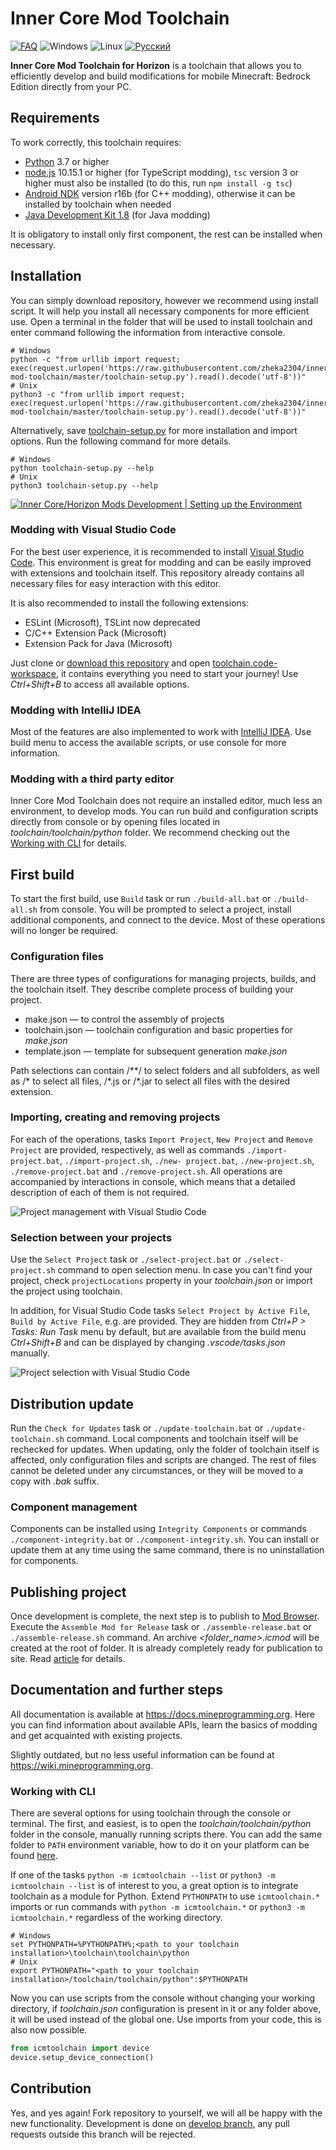 # Inner Core Mod Toolchain

[![FAQ](https://img.shields.io/badge/figure_out-FAQ-888888?style=for-the-badge)](FAQ.md)
![Windows](https://img.shields.io/badge/windows-compatible-blue?style=for-the-badge&logo=data:image/svg%2bxml;base64,PHN2ZyB4bWxucz0iaHR0cDovL3d3dy53My5vcmcvMjAwMC9zdmciIHZpZXdCb3g9IjAgMCA0ODc1IDQ4NzUiPjxwYXRoIGZpbGw9IiNmZmYiIGQ9Ik0wIDBoMjMxMXYyMzEwSDB6bTI1NjQgMGgyMzExdjIzMTBIMjU2NHpNMCAyNTY0aDIzMTF2MjMxMUgwem0yNTY0IDBoMjMxMXYyMzExSDI1NjQiLz48L3N2Zz4=)
![Linux](https://img.shields.io/badge/linux-compatible-yellowgreen?style=for-the-badge&logoColor=white&logo=linux)
[![Русский](https://img.shields.io/badge/русский-gray?style=for-the-badge&logo=data:image/svg%2bxml;base64,PD94bWwgdmVyc2lvbj0iMS4wIiBlbmNvZGluZz0iVVRGLTgiPz48c3ZnIHhtbG5zPSJodHRwOi8vd3d3LnczLm9yZy8yMDAwL3N2ZyIgdmlld0JveD0iMCAwIDkgNiIgd2lkdGg9IjkwMCIgaGVpZ2h0PSI2MDAiPjxyZWN0IGZpbGw9IiNmZmYiIHdpZHRoPSI5IiBoZWlnaHQ9IjMiLz48cmVjdCBmaWxsPSIjZDUyYjFlIiB5PSIzIiB3aWR0aD0iOSIgaGVpZ2h0PSIzIi8+PHJlY3QgZmlsbD0iIzAwMzlhNiIgeT0iMiIgd2lkdGg9IjkiIGhlaWdodD0iMiIvPjwvc3ZnPg==)](README-ru.md)

**Inner Core Mod Toolchain for Horizon** is a toolchain that allows you to efficiently develop and build modifications for mobile Minecraft: Bedrock Edition directly from your PC.

## Requirements

To work correctly, this toolchain requires:

- [Python](https://www.python.org/) 3.7 or higher
- [node.js](https://nodejs.org/en/) 10.15.1 or higher (for TypeScript modding), `tsc` version 3 or higher must also be installed (to do this, run `npm install -g tsc`)
- [Android NDK](https://github.com/android/ndk/wiki/Unsupported-Downloads#r16b) version r16b (for C++ modding), otherwise it can be installed by toolchain when needed
- [Java Development Kit 1.8](https://adoptium.net/temurin/releases/?version=8) (for Java modding)

It is obligatory to install only first component, the rest can be installed when necessary.

## Installation

You can simply download repository, however we recommend using install script. It will help you install all necessary components for more efficient use. Open a terminal in the folder that will be used to install toolchain and enter command following the information from interactive console.

```shell
# Windows
python -c "from urllib import request; exec(request.urlopen('https://raw.githubusercontent.com/zheka2304/innercore-mod-toolchain/master/toolchain-setup.py').read().decode('utf-8'))"
# Unix
python3 -c "from urllib import request; exec(request.urlopen('https://raw.githubusercontent.com/zheka2304/innercore-mod-toolchain/master/toolchain-setup.py').read().decode('utf-8'))"
```

Alternatively, save [toolchain-setup.py](https://raw.githubusercontent.com/zheka2304/innercore-mod-toolchain/master/toolchain-setup.py) for more installation and import options. Run the following command for more details.

```shell
# Windows
python toolchain-setup.py --help
# Unix
python3 toolchain-setup.py --help
```

[![Inner Core/Horizon Mods Development | Setting up the Environment](.github/environment.jpg)](https://www.youtube.com/watch?v=ofwKkRYh97k)

### Modding with Visual Studio Code

For the best user experience, it is recommended to install [Visual Studio Code](https://code.visualstudio.com/download). This environment is great for modding and can be easily improved with extensions and toolchain itself. This repository already contains all necessary files for easy interaction with this editor.

It is also recommended to install the following extensions:

- ESLint (Microsoft), TSLint now deprecated
- C/C++ Extension Pack (Microsoft)
- Extension Pack for Java (Microsoft)

Just clone or [download this repository](https://github.com/zheka2304/innercore-mod-toolchain/archive/refs/heads/master.zip) and open [toolchain.code-workspace](toolchain.code-workspace), it contains everything you need to start your journey! Use *Ctrl+Shift+B* to access all available options.

### Modding with IntelliJ IDEA

Most of the features are also implemented to work with [IntelliJ IDEA](https://www.jetbrains.com/idea/download/). Use build menu to access the available scripts, or use console for more information.

### Modding with a third party editor

Inner Core Mod Toolchain does not require an installed editor, much less an environment, to develop mods. You can run build and configuration scripts directly from console or by opening files located in *toolchain/toolchain/python* folder. We recommend checking out the [Working with CLI](#working-with-cli) for details.

## First build

To start the first build, use `Build` task or run `./build-all.bat` or `./build-all.sh` from console. You will be prompted to select a project, install additional components, and connect to the device. Most of these operations will no longer be required.

### Configuration files

There are three types of configurations for managing projects, builds, and the toolchain itself. They describe complete process of building your project.

- make.json — to control the assembly of projects
- toolchain.json — toolchain configuration and basic properties for *make.json*
- template.json — template for subsequent generation *make.json*

Path selections can contain /\*\*/ to select folders and all subfolders, as well as /\* to select all files, /\*.js or /\*.jar to select all files with the desired extension.

### Importing, creating and removing projects

For each of the operations, tasks `Import Project`, `New Project` and `Remove Project` are provided, respectively, as well as commands `./import-project.bat`, `./import-project.sh`, `./new- project.bat`, `./new-project.sh`, `./remove-project.bat` and `./remove-project.sh`. All operations are accompanied by interactions in console, which means that a detailed description of each of them is not required.

![Project management with Visual Studio Code](.github/project-management.jpg)

### Selection between your projects

Use the `Select Project` task or `./select-project.bat` or `./select-project.sh` command to open selection menu. In case you can't find your project, check `projectLocations` property in your *toolchain.json* or import the project using toolchain.

In addition, for Visual Studio Code tasks `Select Project by Active File`, `Build by Active File`, e.g. are provided. They are hidden from *Ctrl+P > Tasks: Run Task* menu by default, but are available from the build menu *Ctrl+Shift+B* and can be displayed by changing *.vscode/tasks.json* manually.

![Project selection with Visual Studio Code](.github/project-selection.jpg)

## Distribution update

Run the `Check for Updates` task or `./update-toolchain.bat` or `./update-toolchain.sh` command. Local components and toolchain itself will be rechecked for updates. When updating, only the folder of toolchain itself is affected, only configuration files and scripts are changed. The rest of files cannot be deleted under any circumstances, or they will be moved to a copy with *.bak* suffix.

### Component management

Components can be installed using `Integrity Components` or commands `./component-integrity.bat` or `./component-integrity.sh`. You can install or update them at any time using the same command, there is no uninstallation for components.

## Publishing project

Once development is complete, the next step is to publish to [Mod Browser](https://icmods.mineprogramming.org/). Execute the `Assemble Mod for Release` task or `./assemble-release.bat` or `./assemble-release.sh` command. An archive *<folder_name>.icmod* will be created at the root of folder. It is already completely ready for publication to site. Read [article](https://github.com/zheka2304/InnerCore/blob/master/developer-guide-en.md) for details.

## Documentation and further steps

All documentation is available at <https://docs.mineprogramming.org>. Here you can find information about available APIs, learn the basics of modding and get acquainted with existing projects.

Slightly outdated, but no less useful information can be found at <https://wiki.mineprogramming.org>.

### Working with CLI

There are several options for using toolchain through the console or terminal. The first, and easiest, is to open the *toolchain/toolchain/python* folder in the console, manually running scripts there. You can add the same folder to `PATH` environment variable, how to do it on your platform can be found [here](https://www.java.com/en/download/help/path.html).

If one of the tasks `python -m icmtoolchain --list` or `python3 -m icmtoolchain --list` is of interest to you, a great option is to integrate toolchain as a module for Python. Extend `PYTHONPATH` to use `icmtoolchain.*` imports or run commands with `python -m icmtoolchain.*` or `python3 -m icmtoolchain.*` regardless of the working directory.

```shell
# Windows
set PYTHONPATH=%PYTHONPATH%;<path to your toolchain installation>\toolchain\toolchain\python
# Unix
export PYTHONPATH="<path to your toolchain installation>/toolchain/toolchain/python":$PYTHONPATH
```

Now you can use scripts from the console without changing your working directory, if *toolchain.json* configuration is present in it or any folder above, it will be used instead of the global one. Use imports from your code, this is also now possible.

```py
from icmtoolchain import device
device.setup_device_connection()
```

## Contribution

Yes, and yes again! Fork repository to yourself, we will all be happy with the new functionality. Development is done on [develop branch](https://github.com/zheka2304/innercore-mod-toolchain/tree/develop), any pull requests outside this branch will be rejected.
